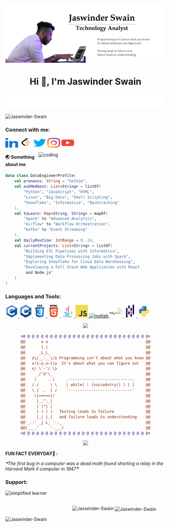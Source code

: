 ![logo](https://github.com/JaswinderSwain/JaswinderSwain/blob/main/jaswinder02.png)
<h1 align="center">Hi 👋, I'm Jaswinder Swain</h1>
<!-- <h3 align="center">A passionate Software Engineer from India</h3> -->

<p align='center' style='margin: 16px 4px 8px;'>
    <img src="https://github.com/JaswinderSwain/JaswinderSwain/blob/main/welcome.svg" alt="Welcome to my GitHub Profile. I am a passionate full-stack software engineer from India." />
</p>

<p align="left"> <img src="https://komarev.com/ghpvc/?username=Jaswinder-Swain&label=Profile%20views&color=0e75b6&style=flat" alt="Jaswinder-Swain" /> </p>


<h3 align="left">Connect with me:</h3>
<p align="left">
<a href="https://www.linkedin.com/in/jaswinder-swain-40a163104/" target="blank"><img align="center" src="https://github.com/JaswinderSwain/JaswinderSwain/blob/main/linked-in-alt.svg" alt="Jaswinder Swain" height="30" width="40" /></a>
<a href="https://leetcode.com/Jaswinderswain/" target="blank"><img align="center" src="https://github.com/JaswinderSwain/JaswinderSwain/blob/main/LeetCode_logo_black.png" alt="Jaswinder Swain" height="30" width="40" /></a>
<a href="https://twitter.com/Jaswinderkhatri" target="blank"><img align="center" src="https://github.com/JaswinderSwain/JaswinderSwain/blob/main/twitter.svg" alt="Jaswinder Swain" height="30" width="40" /></a>
<a href="https://www.instagram.com/jaswinder_swain?igsh=MTdlbWIwYXN1ZXZmbw==" target="blank"><img align="center" src="https://github.com/JaswinderSwain/JaswinderSwain/blob/main/instagram.svg" alt="Jaswinder Swain" height="30" width="40" /></a>
<a href="https://www.youtube.com/channel/UCmq7Hi6uk1jCKs2JL0ewTOw" target="blank"><img align="center" src="https://github.com/JaswinderSwain/JaswinderSwain/blob/main/youtube.svg" alt="Jaswinder Swain" height="30" width="40" /></a>
</p>

<img align="right" alt="coding" width="400" src="https://user-images.githubusercontent.com/55389276/140866485-8fb1c876-9a8f-4d6a-98dc-08c4981eaf70.gif">

<div style="flex: 1;">
    
#### 🌏 Something about me

```kotlin
data class DataEngineerProfile(
    val pronouns: String = "he|him",
    val askMeAbout: List<String> = listOf(
        "Python", "JavaScript", "HTML", 
        "Linux", "Big Data", "Shell Scripting",
        "Snowflake", "Informatica", "Backtracking"
    ),
    val toLearn: Map<String, String> = mapOf(
        "Spark" to "Advanced Analytics",
        "Airflow" to "Workflow Orchestration",
        "Kafka" to "Event Streaming"
    ),
    val dailyRoutine: IntRange = 0..24,
    val currentProjects: List<String> = listOf(
        "Building ETL Pipelines with Informatica",
        "Implementing Data Processing Jobs with Spark",
        "Exploring Snowflake for Cloud Data Warehousing",
        "Developing a Full Stack Web Application with React
         and Node.js"
    )
)

```
</div>




<h3 align="left">Languages and Tools:</h3>
<p align="left"> <a href="https://www.cprogramming.com/" target="_blank" rel="noreferrer"> <img src="https://raw.githubusercontent.com/devicons/devicon/master/icons/c/c-original.svg" alt="c" width="40" height="40"/> </a> <a href="https://www.w3schools.com/cpp/" target="_blank" rel="noreferrer"> <img src="https://raw.githubusercontent.com/devicons/devicon/master/icons/cplusplus/cplusplus-original.svg" alt="cplusplus" width="40" height="40"/> </a> <a href="https://www.w3schools.com/css/" target="_blank" rel="noreferrer"> <img src="https://raw.githubusercontent.com/devicons/devicon/master/icons/css3/css3-original-wordmark.svg" alt="css3" width="40" height="40"/> </a> <a href="https://www.w3.org/html/" target="_blank" rel="noreferrer"> <img src="https://raw.githubusercontent.com/devicons/devicon/master/icons/html5/html5-original-wordmark.svg" alt="html5" width="40" height="40"/> </a> <a href="https://www.java.com" target="_blank" rel="noreferrer"> <img src="https://raw.githubusercontent.com/devicons/devicon/master/icons/java/java-original.svg" alt="java" width="40" height="40"/> </a> <a href="https://developer.mozilla.org/en-US/docs/Web/JavaScript" target="_blank" rel="noreferrer"> <img src="https://raw.githubusercontent.com/devicons/devicon/master/icons/javascript/javascript-original.svg" alt="javascript" width="40" height="40"/> </a> <a href="https://www.mathworks.com/" target="_blank" rel="noreferrer"> <img src="https://upload.wikimedia.org/wikipedia/commons/2/21/Matlab_Logo.png" alt="matlab" width="40" height="40"/> </a> <a href="https://www.mysql.com/" target="_blank" rel="noreferrer"> <img src="https://raw.githubusercontent.com/devicons/devicon/master/icons/mysql/mysql-original-wordmark.svg" alt="mysql" width="40" height="40"/> </a> <a href="https://pandas.pydata.org/" target="_blank" rel="noreferrer"> <img src="https://raw.githubusercontent.com/devicons/devicon/2ae2a900d2f041da66e950e4d48052658d850630/icons/pandas/pandas-original.svg" alt="pandas" width="40" height="40"/> </a> <a href="https://www.python.org" target="_blank" rel="noreferrer"> <img src="https://raw.githubusercontent.com/devicons/devicon/master/icons/python/python-original.svg" alt="python" width="40" height="40"/> </a> </p>

<p align="center">
<img src="https://capsule-render.vercel.app/api?type=shark&height=30&section=header&reversal=false&color=0:b579da,100:79da7f">

<div align="center">
  
```diff
+@ @ @ @ @ @ @ @ @ @ @ @ @ @ @ @ @ @ @ @ @ @ @ @ @ @ @ @+
@@       o o                                           @@
@@       | |                                           @@
@@      _L_L_                                          @@
@@   ❮\/__-__\/❯ Programming isn't about what you know @@
@@   ❮(|~o.o~|)❯  It's about what you can figure out   @@
@@   ❮/ \`-'/ \❯                                       @@
@@     _/`U'\_                                         @@
@@    ( .   . )     .----------------------------.     @@
@@   / /     \ \    | while( ! (succed=try() ) ) |     @@
@@   \ |  ,  | /    '----------------------------'     @@
@@    \|=====|/                                        @@
@@     |_.^._|                                         @@
@@     | |"| |                                         @@
@@     ( ) ( )   Testing leads to failure              @@
@@     |_| |_|   and failure leads to understanding    @@
@@ _.-' _j L_ '-._                                     @@
@@(___.'     '.___)                                    @@
+@ @ @ @ @ @ @ @ @ @ @ @ @ @ @ @ @ @ @ @ @ @ @ @ @ @ @ @+
```
</div>
  
<p align="center">
<img src="https://capsule-render.vercel.app/api?type=shark&height=30&section=footer&reversal=false&color=0:b579da,100:79da7f">

<p align="center">

<b>FUN FACT EVERYDAY🤔 :</b>
<!--STARTS_HERE_QUOTE_README-->
<i>❝The first bug in a computer was a dead moth found shorting a relay in the Harvard Mark II computer in 1947❞</i>
<!--ENDS_HERE_QUOTE_README-->


<h3 align="left">Support:</h3>
<p><a href="https://www.buymeacoffee.com/simplified"> <img align="left" src="https://cdn.buymeacoffee.com/buttons/v2/default-yellow.png" height="50" width="210" alt="simplified learner" /></a></p><br><br>

<p><img align="left" src="https://github-readme-stats.vercel.app/api/top-langs?username=Jaswinder-Swain&show_icons=true&locale=en&layout=compact" alt="Jaswinder-Swain" /></p>

<p>&nbsp;<img align="center" src="https://github-readme-stats.vercel.app/api?username=Jaswinder-Swain&show_icons=true&locale=en" alt="Jaswinder-Swain" /></p>

<p><img align="center" src="https://github-readme-streak-stats.herokuapp.com/?user=Jaswinder-Swain&" alt="Jaswinder-Swain" /></p>
